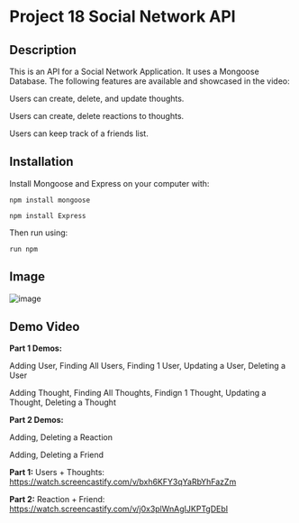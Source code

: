 # Project 18 Social Network API

## Description

This is an API for a Social Network Application. It uses a Mongoose Database. The following features are available and showcased in the video:

Users can create, delete, and update thoughts. 


Users can create, delete reactions to thoughts. 


Users can keep track of a friends list.

## Installation

Install Mongoose and Express on your computer with:

`npm install mongoose`

`npm install Express`

Then run using:

`run npm `


## Image

![image](https://user-images.githubusercontent.com/85651950/138612922-1803ad68-5f10-46a2-9071-34bbdf33b3dc.png)



## Demo Video

**Part 1 Demos:** 

Adding User, Finding All Users, Finding 1 User, Updating a User, Deleting a User

Adding Thought, Finding All Thoughts, Findign 1 Thought, Updating a Thought, Deleting a Thought

**Part 2 Demos:**

Adding, Deleting a Reaction

Adding, Deleting a Friend



**Part 1:** Users + Thoughts: https://watch.screencastify.com/v/bxh6KFY3qYaRbYhFazZm

**Part 2:** Reaction + Friend: https://watch.screencastify.com/v/j0x3plWnAgIJKPTgDEbI

